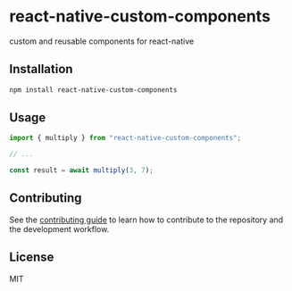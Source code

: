# react-native-custom-components
custom and reusable components for react-native
## Installation

```sh
npm install react-native-custom-components
```

## Usage

```js
import { multiply } from "react-native-custom-components";

// ...

const result = await multiply(3, 7);
```

## Contributing

See the [contributing guide](CONTRIBUTING.md) to learn how to contribute to the repository and the development workflow.

## License

MIT

